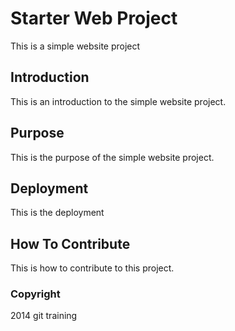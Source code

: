 # Starter Web Project

This is a simple website project

## Introduction

This is an introduction to the simple website project.

## Purpose

This is the purpose of the simple website project.

## Deployment

This is the deployment

## How To Contribute

This is how to contribute to this project.

### Copyright

2014 git training